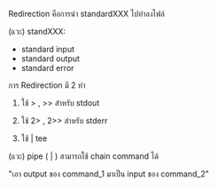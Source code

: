 Redirection คือการนำ standardXXX ไปทำลงไฟล์

(แวะ) standXXX:
- standard input
- standard output
- standard error 


การ Redirection มี 2 ท่า
1. ใช้ > , >> สำหรับ stdout


2. ใช้ 2> , 2>> สำหรับ stderr

3. ใช้ | tee 


(แวะ) pipe ( | ) สามารถใช้ chain command ได้

 "เอา output ของ command_1 มาเป็น input ของ command_2"

 
